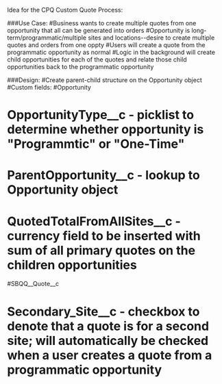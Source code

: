 Idea for the CPQ Custom Quote Process:

###Use Case:
#Business wants to create multiple quotes from one opportunity that all can be generated into orders
#Opportunity is long-term/programmatic/multiple sites and locations--desire to create multiple quotes and orders from one oppty
#Users will create a quote from the programmatic opportunity as normal
#Logic in the background will create child opportunities for each of the quotes and relate those child opportunities back to the programmatic opportunity

###Design:
#Create parent-child structure on the Opportunity object
#Custom fields:
#Opportunity
#   OpportunityType__c - picklist to determine whether opportunity is "Programmtic" or "One-Time"
#   ParentOpportunity__c - lookup to Opportunity object
#   QuotedTotalFromAllSites__c - currency field to be inserted with sum of all primary quotes on the children opportunities
#SBQQ__Quote__c
#   Secondary_Site__c - checkbox to denote that a quote is for a second site; will automatically be checked when a user creates a quote from a programmatic opportunity